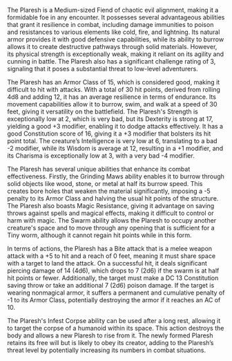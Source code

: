 The Plaresh is a Medium-sized Fiend of chaotic evil alignment, making it a formidable foe in any encounter. It possesses several advantageous abilities that grant it resilience in combat, including damage immunities to poison and resistances to various elements like cold, fire, and lightning. Its natural armor provides it with good defensive capabilities, while its ability to burrow allows it to create destructive pathways through solid materials. However, its physical strength is exceptionally weak, making it reliant on its agility and cunning in battle. The Plaresh also has a significant challenge rating of 3, signaling that it poses a substantial threat to low-level adventurers.

The Plaresh has an Armor Class of 15, which is considered good, making it difficult to hit with attacks. With a total of 30 hit points, derived from rolling 4d8 and adding 12, it has an average resilience in terms of endurance. Its movement capabilities allow it to burrow, swim, and walk at a speed of 30 feet, giving it versatility on the battlefield. The Plaresh's Strength is exceptionally low at 2, which is very bad, but its Dexterity is strong at 17, yielding a good +3 modifier, enabling it to dodge attacks effectively. It has a good Constitution score of 16, giving it a +3 modifier that bolsters its hit point total. The creature’s Intelligence is very low at 6, translating to a bad -2 modifier, while its Wisdom is average at 12, resulting in a +1 modifier, and its Charisma is exceptionally low at 3, with a very bad -4 modifier.

The Plaresh has several unique abilities that enhance its combat effectiveness. Firstly, the Grinding Maws ability enables it to burrow through solid objects like wood, stone, or metal at half its burrow speed. This creates bore holes that weaken the material significantly, imposing a -5 penalty to its Armor Class and halving the usual hit points of the structure. The Plaresh also boasts Magic Resistance, giving it advantage on saving throws against spells and magical effects, making it difficult to control or harm with magic. The Swarm ability allows the Plaresh to occupy another creature's space and to move through any opening that is sufficient for a Tiny worm, although it cannot regain hit points while in this form.

In terms of actions, the Plaresh has a Bite attack that is a melee weapon attack with a +5 to hit and a reach of 0 feet, meaning it must share space with a target to land the attack. On a successful hit, it deals significant piercing damage of 14 (4d6), which drops to 7 (2d6) if the swarm is at half hit points or fewer. Additionally, the target must make a DC 13 Constitution saving throw or take an additional 7 (2d6) poison damage. If the target is wearing nonmagical armor, it suffers a permanent and cumulative penalty of -1 to its Armor Class, potentially destroying the armor if it reaches an AC of 10.

The Plaresh's Infest Corpse ability can be used after a long rest, allowing it to target the corpse of a humanoid within its space. This action destroys the body and allows a new Plaresh to rise from it. The newly formed Plaresh retains its free will but is likely to obey its creator, adding to the Plaresh’s threat level by potentially increasing its numbers in combat situations.